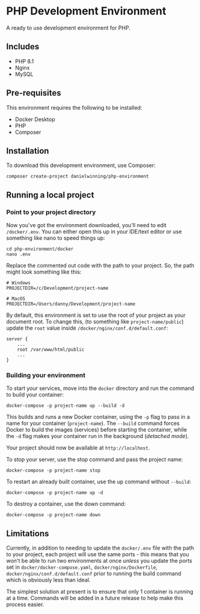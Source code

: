 # PHP Development Environment

A ready to use development environment for PHP.

## Includes

- PHP 8.1
- Nginx
- MySQL

## Pre-requisites

This environment requires the following to be installed:

- Docker Desktop
- PHP
- Composer

## Installation

To download this development environment, use Composer:

```
composer create-project danielwinning/php-environment
```

## Running a local project

### Point to your project directory

Now you've got the environment downloaded, you'll need to edit `/docker/.env`. You can either
open this up in your IDE/text editor or use something like nano to speed things up:

```
cd php-environment/docker
nano .env
```

Replace the commented out code with the path to your project. So, the path might look something like this:

```
# Windows
PROJECTDIR=/c/Development/project-name

# MacOS
PROJECTDIR=/Users/danny/Development/project-name
```

By default, this environment is set to use the root of your project as your document root. To change this,
(to something like `project-name/public`) update the `root` value inside `/docker/nginx/conf.d/default.conf`:

```
server {
    ...
    root /var/www/html/public
    ...
}
```

### Building your environment

To start your services, move into the `docker` directory and run the command to build your container:

```
docker-compose -p project-name up --build -d
```

This builds and runs a new Docker container, using the `-p` flag to pass in a name for your container (`project-name`). 
The `--build` command forces Docker to build the images (services) before starting the container, while the `-d` flag
makes your container run in the background (*detached mode*).

Your project should now be available at `http://localhost`.

To stop your server, use the stop command and pass the project name:

```
docker-compose -p project-name stop
```

To restart an already built container, use the up command without `--build`:

```
docker-compose -p project-name up -d
```

To destroy a container, use the down command:

```
docker-compose -p project-name down
```

## Limitations

Currently, in addition to needing to update the `docker/.env` file with the path to your project, each project will use
the same ports - this means that you won't be able to run two environments at once *unless* you update the ports set in
`docker/docker-compose.yaml`, `docker/nginx/Dockerfile`, `docker/nginx/conf.d/default.conf` prior to running the build command
which is obviously less than ideal. 

The simplest solution at present is to ensure that only 1 container is running at a time. Commands will be added in a
future release to help make this process easier.
